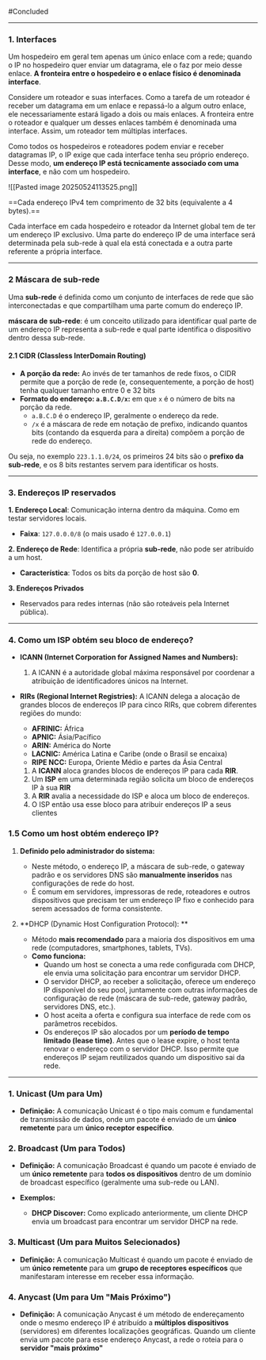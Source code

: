 
#Concluded 

---
### **1. Interfaces**
Um hospedeiro em geral tem apenas um único enlace com a rede; quando o IP no hospedeiro quer enviar um datagrama, ele o faz por meio desse enlace. **A fronteira entre o hospedeiro e o enlace físico é denominada interface**. 

Considere um roteador e suas interfaces. Como a tarefa de um roteador é receber um datagrama em um enlace e repassá-lo a algum outro enlace, ele necessariamente estará ligado a dois ou mais enlaces. A fronteira entre o roteador e qualquer um desses enlaces também é denominada uma interface. Assim, um roteador tem múltiplas interfaces. 

Como todos os hospedeiros e roteadores podem enviar e receber datagramas IP, o IP exige que cada interface tenha seu próprio endereço. Desse modo, **um endereço IP está tecnicamente associado com uma interface**, e não com um hospedeiro.

![[Pasted image 20250524113525.png]]

==Cada endereço IPv4 tem comprimento de 32 bits (equivalente a 4 bytes).==

Cada interface em cada hospedeiro e roteador da Internet global tem de ter um endereço IP  exclusivo.  Uma parte do endereço IP de uma interface será determinada pela sub-rede à qual ela está conectada e a outra parte referente a própria interface.

---
### **2 Máscara de sub-rede**
Uma **sub-rede** é definida como um conjunto de interfaces de rede que são interconectadas e que compartilham uma parte comum do endereço IP. 

**máscara de sub-rede**: é um conceito utilizado para identificar qual parte de um endereço IP representa a sub-rede e qual parte identifica o dispositivo dentro dessa sub-rede. 
#### **2.1 CIDR (Classless InterDomain Routing)**
- **A porção da rede:** Ao invés de ter tamanhos de rede fixos, o CIDR permite que a porção de rede (e, consequentemente, a porção de host) tenha qualquer tamanho entre 0 e 32 bits
- **Formato do endereço: `a.B.C.D/x`:** em que `x` é o número de bits na porção da rede.
    - `a.B.C.D` é o endereço IP, geralmente o endereço da rede.
    - `/x` é a máscara de rede em notação de prefixo, indicando quantos bits (contando da esquerda para a direita) compõem a porção de rede do endereço.

Ou seja, no exemplo `223.1.1.0/24`, os primeiros 24 bits são o **prefixo da sub-rede**, e os 8 bits restantes servem para identificar os hosts.

---
### **3. Endereços IP reservados**

**1. Endereço Local**: Comunicação interna dentro da máquina. Como em testar servidores locais.
- **Faixa**: `127.0.0.0/8` (o mais usado é `127.0.0.1`)

 **2. Endereço de Rede**: Identifica a própria **sub-rede**, não pode ser atribuído a um host.
- **Característica**: Todos os bits da porção de host são **0**.

 **3. Endereços Privados**
- Reservados para redes internas (não são roteáveis pela Internet pública).

---
### **4. Como um ISP obtém seu bloco de endereço?**

- **ICANN (Internet Corporation for Assigned Names and Numbers):**
    1. A ICANN é a autoridade global máxima responsável por coordenar a atribuição de identificadores únicos na Internet. 
- **RIRs (Regional Internet Registries):** A ICANN delega a alocação de grandes blocos de endereços IP para cinco RIRs, que cobrem diferentes regiões do mundo:
    - **AFRINIC:** África
    - **APNIC:** Ásia/Pacífico
    - **ARIN:** América do Norte
    - **LACNIC:** América Latina e Caribe (onde o Brasil se encaixa)
    - **RIPE NCC:** Europa, Oriente Médio e partes da Ásia Central
    
    1. A **ICANN** aloca grandes blocos de endereços IP para cada **RIR**.
    2. Um **ISP** em uma determinada região solicita um bloco de endereços IP à sua **RIR**
    3. A **RIR** avalia a necessidade do ISP e aloca um bloco de endereços.
    4. O ISP então usa esse bloco para atribuir endereços IP a seus clientes 

### **1.5 Como um host obtém endereço IP?**

1. **Definido pelo administrador do sistema:**    
    - Neste método, o endereço IP, a máscara de sub-rede, o gateway padrão e os servidores DNS são **manualmente inseridos** nas configurações de rede do host.
    - É comum em servidores, impressoras de rede, roteadores e outros dispositivos que precisam ter um endereço IP fixo e conhecido para serem acessados de forma consistente.

2. **DHCP (Dynamic Host Configuration Protocol): **
	- Método **mais recomendado** para a maioria dos dispositivos em uma rede (computadores, smartphones, tablets, TVs).
    - **Como funciona:**
        - Quando um host se conecta a uma rede configurada com DHCP, ele envia uma solicitação para encontrar um servidor DHCP.
        - O servidor DHCP, ao receber a solicitação, oferece um endereço IP disponível do seu pool, juntamente com outras informações de configuração de rede (máscara de sub-rede, gateway padrão, servidores DNS, etc.).
        - O host aceita a oferta e configura sua interface de rede com os parâmetros recebidos.
        - Os endereços IP são alocados por um **período de tempo limitado (lease time)**. Antes que o lease expire, o host tenta renovar o endereço com o servidor DHCP. Isso permite que endereços IP sejam reutilizados quando um dispositivo sai da rede.


---
### 1. Unicast (Um para Um)
- **Definição:** A comunicação Unicast é o tipo mais comum e fundamental de transmissão de dados, onde um pacote é enviado de um **único remetente** para um **único receptor específico**.
### 2. Broadcast (Um para Todos)
- **Definição:** A comunicação Broadcast é quando um pacote é enviado de um **único remetente** para **todos os dispositivos** dentro de um domínio de broadcast específico (geralmente uma sub-rede ou LAN).

- **Exemplos:**
    - **DHCP Discover:** Como explicado anteriormente, um cliente DHCP envia um broadcast para encontrar um servidor DHCP na rede.
### 3. Multicast (Um para Muitos Selecionados)
- **Definição:** A comunicação Multicast é quando um pacote é enviado de um **único remetente** para um **grupo de receptores específicos** que manifestaram interesse em receber essa informação.
### 4. Anycast (Um para Um "Mais Próximo")
- **Definição:** A comunicação Anycast é um método de endereçamento onde o mesmo endereço IP é atribuído a **múltiplos dispositivos** (servidores) em diferentes localizações geográficas. Quando um cliente envia um pacote para esse endereço Anycast, a rede o roteia para o **servidor "mais próximo"**
    